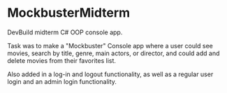 # MockbusterMidterm

DevBuild midterm C# OOP console app.

Task was to make a "Mockbuster" Console app where a user could see movies, search by title, genre, main actors, or director,
and could add and delete movies from their favorites list.

Also added in a log-in and logout functionality, as well as a regular user login and an admin login functionality.
